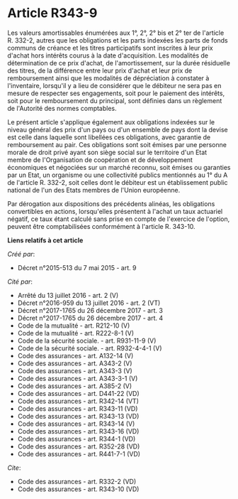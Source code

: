# Article R343-9

Les valeurs amortissables énumérées aux 1°, 2°, 2° bis et 2° ter de l'article R. 332-2, autres que les obligations et les
parts indexées les parts de fonds communs de créance et les titres participatifs sont inscrites à leur prix d'achat hors
intérêts courus à la date d'acquisition. Les modalités de détermination de ce prix d'achat, de l'amortissement, sur la durée
résiduelle des titres, de la différence entre leur prix d'achat et leur prix de remboursement ainsi que les modalités de
dépréciation à constater à l'inventaire, lorsqu'il y a lieu de considérer que le débiteur ne sera pas en mesure de respecter
ses engagements, soit pour le paiement des intérêts, soit pour le remboursement du principal, sont définies dans un règlement
de l'Autorité des normes comptables. 

Le présent article s'applique également aux obligations indexées sur le niveau général des prix d'un pays ou d'un ensemble de
pays dont la devise est celle dans laquelle sont libellées ces obligations, avec garantie de remboursement au pair. Ces
obligations sont soit émises par une personne morale de droit privé ayant son siège social sur le territoire d'un Etat membre
de l'Organisation de coopération et de développement économiques et négociées sur un marché reconnu, soit émises ou garanties
par un Etat, un organisme ou une collectivité publics mentionnés au 1° du A de l'article R. 332-2, soit celles dont le
débiteur est un établissement public national de l'un des Etats membres de l'Union européenne. 

Par dérogation aux dispositions des précédents alinéas, les obligations convertibles en actions, lorsqu'elles présentent à
l'achat un taux actuariel négatif, ce taux étant calculé sans prise en compte de l'exercice de l'option, peuvent être
comptabilisées conformément à l'article R. 343-10.

**Liens relatifs à cet article**

_Créé par_:

  - Décret n°2015-513 du 7 mai 2015 - art. 9

_Cité par_:

  - Arrêté du 13 juillet 2016 - art. 2 (V)
  - Décret n°2016-959 du 13 juillet 2016 - art. 2 (VT)
  - Décret n°2017-1765 du 26 décembre 2017 - art. 3
  - Décret n°2017-1765 du 26 décembre 2017 - art. 4
  - Code de la mutualité - art. R212-10 (V)
  - Code de la mutualité - art. R222-8-1 (V)
  - Code de la sécurité sociale. - art. R931-11-9 (V)
  - Code de la sécurité sociale. - art. R932-4-4-1 (V)
  - Code des assurances - art. A132-14 (V)
  - Code des assurances - art. A343-2 (V)
  - Code des assurances - art. A343-3 (V)
  - Code des assurances - art. A343-3-1 (V)
  - Code des assurances - art. A385-2 (V)
  - Code des assurances - art. D441-22 (VD)
  - Code des assurances - art. R342-14 (VT)
  - Code des assurances - art. R343-11 (VD)
  - Code des assurances - art. R343-13 (VD)
  - Code des assurances - art. R343-14 (V)
  - Code des assurances - art. R343-16 (VD)
  - Code des assurances - art. R344-1 (VD)
  - Code des assurances - art. R352-28 (VD)
  - Code des assurances - art. R441-7-1 (VD)

_Cite_:

  - Code des assurances - art. R332-2 (VD)
  - Code des assurances - art. R343-10 (VD)

